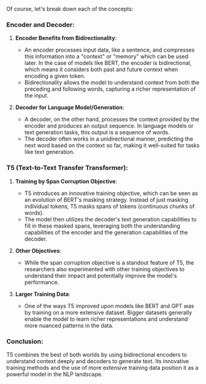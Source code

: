 Of course, let's break down each of the concepts:

### Encoder and Decoder:

1. **Encoder Benefits from Bidirectionality**:
   - An encoder processes input data, like a sentence, and compresses this information into a "context" or "memory" which can be used later. In the case of models like BERT, the encoder is bidirectional, which means it considers both past and future context when encoding a given token.
   - Bidirectionality allows the model to understand context from both the preceding and following words, capturing a richer representation of the input.

2. **Decoder for Language Model/Generation**:
   - A decoder, on the other hand, processes the context provided by the encoder and produces an output sequence. In language models or text generation tasks, this output is a sequence of words.
   - The decoder often works in a unidirectional manner, predicting the next word based on the context so far, making it well-suited for tasks like text generation.

### T5 (Text-to-Text Transfer Transformer):

1. **Training by Span Corruption Objective**:
   - T5 introduces an innovative training objective, which can be seen as an evolution of BERT's masking strategy. Instead of just masking individual tokens, T5 masks spans of tokens (continuous chunks of words).
   - The model then utilizes the decoder's text generation capabilities to fill in these masked spans, leveraging both the understanding capabilities of the encoder and the generation capabilities of the decoder.

2. **Other Objectives**:
   - While the span corruption objective is a standout feature of T5, the researchers also experimented with other training objectives to understand their impact and potentially improve the model's performance.

3. **Larger Training Data**:
   - One of the ways T5 improved upon models like BERT and GPT was by training on a more extensive dataset. Bigger datasets generally enable the model to learn richer representations and understand more nuanced patterns in the data.

### Conclusion:

T5 combines the best of both worlds by using bidirectional encoders to understand context deeply and decoders to generate text. Its innovative training methods and the use of more extensive training data position it as a powerful model in the NLP landscape.